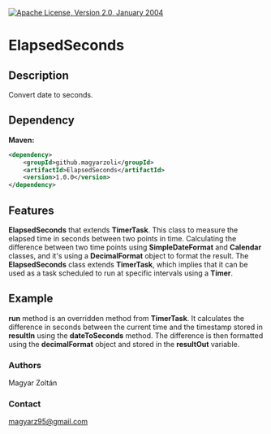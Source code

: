 [![Apache License, Version 2.0, January 2004](https://img.shields.io/github/license/apache/maven.svg?label=License)][license]

# ElapsedSeconds

## Description
Convert date to seconds.

## Dependency
**Maven:**
```xml
<dependency>
    <groupId>github.magyarzoli</groupId>
    <artifactId>ElapsedSeconds</artifactId>
    <version>1.0.0</version>
</dependency>
```

## Features
**ElapsedSeconds** that extends **TimerTask**. This class to measure the elapsed time
in seconds between two points in time. Calculating the difference between two time points using
**SimpleDateFormat** and **Calendar** classes, and it's
using a **DecimalFormat** object to format the result. The **ElapsedSeconds** class extends
**TimerTask**, which implies that it can be used as a task scheduled to run at specific intervals using a
**Timer**.

## Example
**run** method is an overridden method from **TimerTask**. It calculates the
difference in seconds between the current time and the timestamp stored in **resultIn** using the
**dateToSeconds** method. The difference is then formatted using the **decimalFormat** object and
stored in the **resultOut** variable.

### Authors
Magyar Zoltán

### Contact
magyarz95@gmail.com

[license]: https://www.apache.org/licenses/LICENSE-2.0